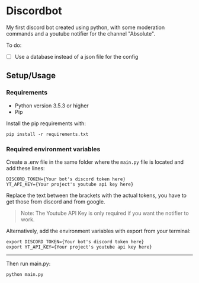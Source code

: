# Discordbot

My first discord bot created using python, with some moderation commands and a youtube notifier for the channel "Absolute".

To do:

- [ ] Use a database instead of a json file for the config

## Setup/Usage

### Requirements

- Python version 3.5.3 or higher
- Pip

Install the pip requirements with:

`pip install -r requirements.txt`

### Required environment variables

Create a .env file in the same folder where the `main.py` file is located and add these lines:

```
DISCORD_TOKEN={Your bot's discord token here}
YT_API_KEY={Your project's youtube api key here}
```

Replace the text between the brackets with the actual tokens, you have to get those from discord and from google.

> Note: The Youtube API Key is only required if you want the notifier to work.

Alternatively, add the environment variables with export from your terminal:

```
export DISCORD_TOKEN={Your bot's discord token here}
export YT_API_KEY={Your project's youtube api key here}
```

---

Then run main.py:

`python main.py`
